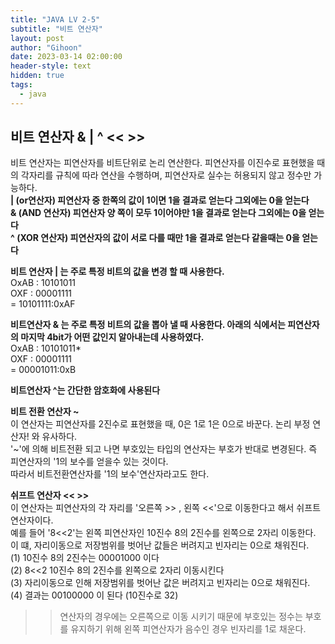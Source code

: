 ```yaml
---
title: "JAVA LV 2-5"
subtitle: "비트 연산자"
layout: post
author: "Gihoon"
date: 2023-03-14 02:00:00
header-style: text
hidden: true
tags:
  - java
---
```

## 비트 연산자 & | ^ << >>
비트 연산자는 피연산자를 비트단위로 논리 연산한다. 피연산자를 이진수로 표현했을 때의 각자리를 규칙에 따라 연산을 수행하며, 피연산자로 실수는 허용되지 않고 정수만 가능하다.  
**| (or연산자) 피연산자 중 한쪽의 값이 1이면 1을 결과로 얻는다 그외에는 0을 얻는다**  
**& (AND 연산자) 피연산자 양 쪽이 모두 1이어야만 1을 결과로 얻는다 그외에는 0을 얻는다**  
**^ (XOR 연산자) 피연산자의 값이 서로 다를 때만 1을 결과로 얻는다 같을때는 0을 얻는다**  

**비트 연산자 | 는 주로 특정 비트의 값을 변경 할 때 사용한다.**  
OxAB : 10101011  
 OXF : 00001111  
     = 10101111:0xAF  

**비트연산자 & 는 주로 특정 비트의 값을 뽑아 낼 때 사용한다. 아래의 식에서는 피연산자의 마지막 4bit가 어떤 값인지 알아내는데 사용하였다.**  
OxAB : 10101011*  
 OXF : 00001111  
     = 00001011:0xB  

**비트연산자 ^는 간단한 암호화에 사용된다**  

**비트 전환 연산자 ~**  
이 연산자는 피연산자를 2진수로 표현했을 때, 0은 1로 1은 0으로 바꾼다. 논리 부정 연산자! 와 유사하다.  
'~'에 의해 비트전환 되고 나면 부호있는 타입의 연산자는 부호가 반대로 변경된다. 즉 피연산자의 '1의 보수를 얻을수 있는 것이다.  
따라서 비트전환연산자를 '1의 보수'연산자라고도 한다.  

**쉬프트 연산자 << >>**  
이 연산자는 피연산자의 각 자리를 '오른쪽 >> , 왼쪽 <<'으로 이동한다고 해서 쉬프트 연산자이다.  
예를 들어 '8<<2'는 왼쪽 피연산자인 10진수 8의 2진수를 왼쪽으로 2자리 이동한다.   
이 떄, 자리이동으로 저장범위를 벗어난 값들은 버려지고 빈자리는 0으로 채워진다.  
(1) 10진수 8의 2진수는 00001000 이다  
(2)  8<<2 10진수 8의 2진수를 왼쪽으로 2자리 이동시킨다  
(3) 자리이동으로 인해 저장범위를 벗어난 값은 버려지고 빈자리는 0으로 채워진다.  
(4) 결과는 00100000 이 된다 (10진수로 32)  
>> 연산자의 경우에는 오른쪽으로 이동 시키기 때문에 부호있는 정수는 부호를 유지하기 위해 왼쪽 피연산자가 음수인 경우 빈자리를 1로 채운다.  






